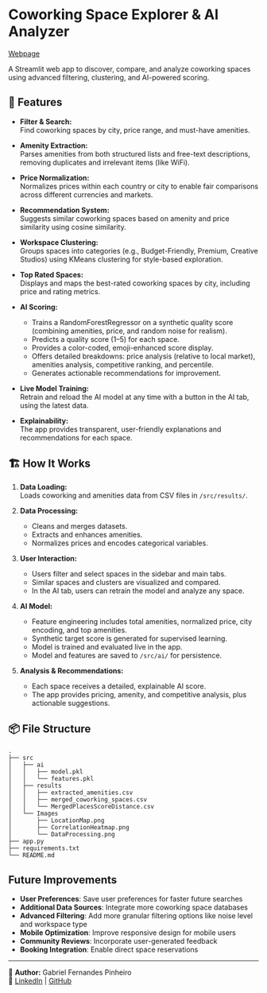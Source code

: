 # Coworking Space Explorer & AI Analyzer

[Webpage](https://coworking.streamlit.app/)

A Streamlit web app to discover, compare, and analyze coworking spaces using advanced filtering, clustering, and AI-powered scoring.

## 🚀 Features

- **Filter & Search:**  
  Find coworking spaces by city, price range, and must-have amenities.

- **Amenity Extraction:**  
  Parses amenities from both structured lists and free-text descriptions, removing duplicates and irrelevant items (like WiFi).

- **Price Normalization:**  
  Normalizes prices within each country or city to enable fair comparisons across different currencies and markets.

- **Recommendation System:**  
  Suggests similar coworking spaces based on amenity and price similarity using cosine similarity.

- **Workspace Clustering:**  
  Groups spaces into categories (e.g., Budget-Friendly, Premium, Creative Studios) using KMeans clustering for style-based exploration.

- **Top Rated Spaces:**  
  Displays and maps the best-rated coworking spaces by city, including price and rating metrics.

- **AI Scoring:**  
  - Trains a RandomForestRegressor on a synthetic quality score (combining amenities, price, and random noise for realism).
  - Predicts a quality score (1–5) for each space.
  - Provides a color-coded, emoji-enhanced score display.
  - Offers detailed breakdowns: price analysis (relative to local market), amenities analysis, competitive ranking, and percentile.
  - Generates actionable recommendations for improvement.

- **Live Model Training:**  
  Retrain and reload the AI model at any time with a button in the AI tab, using the latest data.

- **Explainability:**  
  The app provides transparent, user-friendly explanations and recommendations for each space.

## 🏗️ How It Works

1. **Data Loading:**  
   Loads coworking and amenities data from CSV files in `/src/results/`.

2. **Data Processing:**  
   - Cleans and merges datasets.
   - Extracts and enhances amenities.
   - Normalizes prices and encodes categorical variables.

3. **User Interaction:**  
   - Users filter and select spaces in the sidebar and main tabs.
   - Similar spaces and clusters are visualized and compared.
   - In the AI tab, users can retrain the model and analyze any space.

4. **AI Model:**  
   - Feature engineering includes total amenities, normalized price, city encoding, and top amenities.
   - Synthetic target score is generated for supervised learning.
   - Model is trained and evaluated live in the app.
   - Model and features are saved to `/src/ai/` for persistence.

5. **Analysis & Recommendations:**  
   - Each space receives a detailed, explainable AI score.
   - The app provides pricing, amenity, and competitive analysis, plus actionable suggestions.

## 📦 File Structure
```
.
├── src
│   ├── ai
│   │   ├── model.pkl
│   │   └── features.pkl
│   ├── results
│   │   ├── extracted_amenities.csv
│   │   ├── merged_coworking_spaces.csv
│   │   └── MergedPlacesScoreDistance.csv
│   └── Images
│       ├── LocationMap.png
│       ├── CorrelationHeatmap.png
│       └── DataProcessing.png
├── app.py
├── requirements.txt
└── README.md
```

## Future Improvements

- **User Preferences**: Save user preferences for faster future searches
- **Additional Data Sources**: Integrate more coworking space databases
- **Advanced Filtering**: Add more granular filtering options like noise level and workspace type
- **Mobile Optimization**: Improve responsive design for mobile users
- **Community Reviews**: Incorporate user-generated feedback
- **Booking Integration**: Enable direct space reservations

---

📌 **Author:** Gabriel Fernandes Pinheiro  
🔗 [LinkedIn](https://www.linkedin.com/in/gabriel-fernandes-pinheiro) | [GitHub](https://github.com/gabriel-pinheiro) 

